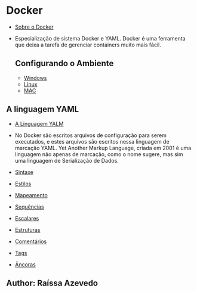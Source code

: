 # Docker
- [Sobre o Docker](https://github.com/Raii-Azevedo/Docker/blob/master/Docker%20-%20Ra%C3%AD%20Azevedo.pdf)
- Especialização de sistema Docker e YAML. Docker é uma ferramenta que deixa a tarefa de gerenciar containers muito mais fácil. 


  ## Configurando o Ambiente
  - [Windows](https://github.com/Raii-Azevedo/Docker/blob/master/Docker%20no%20Windows.txt)
  - [Linux](https://github.com/Raii-Azevedo/Docker/blob/master/Docker%20no%20Linux.txt)
  - [MAC](https://github.com/Raii-Azevedo/Docker/blob/master/Docker%20no%20MAC.txt)


## A linguagem YAML
- [A Linguagem YALM](https://github.com/Raii-Azevedo/Docker/blob/master/Linguagem%20YAML.pdf)
- No Docker são escritos arquivos de configuração para serem executados, e estes arquivos são escritos nessa linguagem de marcação YAML.
Yet Another Markup Language, criada em 2001 é uma linguagem não apenas de marcação, como o nome sugere, mas sim uma linguagem de Serialização de Dados.

- [Sintaxe](https://github.com/Raii-Azevedo/Docker/blob/master/sintaxe.yaml)
- [Estilos](https://github.com/Raii-Azevedo/Docker/blob/master/estilos.yaml)
- [Mapeamento](https://github.com/Raii-Azevedo/Docker/blob/master/mapeamentos.yaml)
- [Sequências](https://github.com/Raii-Azevedo/Docker/blob/master/sequencias.yaml)
- [Escalares](https://github.com/Raii-Azevedo/Docker/blob/master/escalares.yaml)
- [Estruturas](https://github.com/Raii-Azevedo/Docker/blob/master/estruturas..yaml)
- [Comentários](https://github.com/Raii-Azevedo/Docker/blob/master/comentarios.yaml)
- [Tags](https://github.com/Raii-Azevedo/Docker/blob/master/tags.yaml)
- [Âncoras](https://github.com/Raii-Azevedo/Docker/blob/master/ancoras.yaml)




## Author: Raíssa Azevedo



